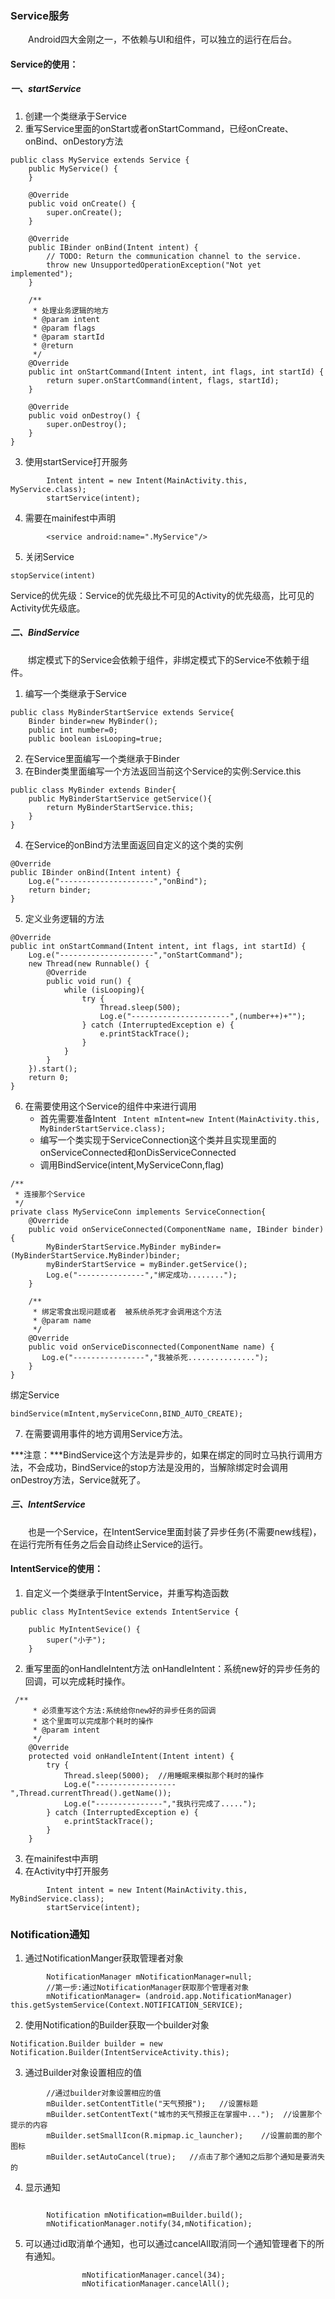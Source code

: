 ### Service服务
&emsp;&emsp;Android四大金刚之一，不依赖与UI和组件，可以独立的运行在后台。
#### Service的使用：
##### 一、startService
1. 创建一个类继承于Service
2. 重写Service里面的onStart或者onStartCommand，已经onCreate、onBind、onDestory方法
```
public class MyService extends Service {
    public MyService() {
    }

    @Override
    public void onCreate() {
        super.onCreate();
    }

    @Override
    public IBinder onBind(Intent intent) {
        // TODO: Return the communication channel to the service.
        throw new UnsupportedOperationException("Not yet implemented");
    }

    /**
     * 处理业务逻辑的地方
     * @param intent
     * @param flags
     * @param startId
     * @return
     */
    @Override
    public int onStartCommand(Intent intent, int flags, int startId) {
        return super.onStartCommand(intent, flags, startId);
    }

    @Override
    public void onDestroy() {
        super.onDestroy();
    }
}
```
3. 使用startService打开服务
```
        Intent intent = new Intent(MainActivity.this, MyService.class);
        startService(intent);
```
4. 需要在mainifest中声明
```
        <service android:name=".MyService"/>
```
5. 关闭Service
```
stopService(intent)
```
Service的优先级：Service的优先级比不可见的Activity的优先级高，比可见的Activity优先级底。

##### 二、BindService
&emsp;&emsp;绑定模式下的Service会依赖于组件，非绑定模式下的Service不依赖于组件。
1. 编写一个类继承于Service
```
public class MyBinderStartService extends Service{
    Binder binder=new MyBinder();
    public int number=0;
    public boolean isLooping=true;
```
2. 在Service里面编写一个类继承于Binder
3. 在Binder类里面编写一个方法返回当前这个Service的实例:Service.this
```
public class MyBinder extends Binder{
    public MyBinderStartService getService(){
        return MyBinderStartService.this;
    }
}
```
4. 在Service的onBind方法里面返回自定义的这个类的实例
```
@Override
public IBinder onBind(Intent intent) {
    Log.e("---------------------","onBind");
    return binder;
}
```
5. 定义业务逻辑的方法
```
@Override
public int onStartCommand(Intent intent, int flags, int startId) {
    Log.e("---------------------","onStartCommand");
    new Thread(new Runnable() {
        @Override
        public void run() {
            while (isLooping){
                try {
                    Thread.sleep(500);
                    Log.e("----------------------",(number++)+"");
                } catch (InterruptedException e) {
                    e.printStackTrace();
                }
            }
        }
    }).start();
    return 0;
}
```
6. 在需要使用这个Service的组件中来进行调用
    - 首先需要准备Intent
``` Intent mIntent=new Intent(MainActivity.this, MyBinderStartService.class);```
    - 编写一个类实现于ServiceConnection这个类并且实现里面的onServiceConnected和onDisServiceConnected
    - 调用BindService(intent,MyServiceConn,flag)
```
/**
 * 连接那个Service
 */
private class MyServiceConn implements ServiceConnection{
    @Override
    public void onServiceConnected(ComponentName name, IBinder binder) {
        MyBinderStartService.MyBinder myBinder=(MyBinderStartService.MyBinder)binder;
        myBinderStartService = myBinder.getService();
        Log.e("---------------","绑定成功........");
    }

    /**
     * 绑定零食出现问题或者  被系统杀死才会调用这个方法
     * @param name
     */
    @Override
    public void onServiceDisconnected(ComponentName name) {
       Log.e("----------------","我被杀死...............");
    }
}
```
绑定Service
```
bindService(mIntent,myServiceConn,BIND_AUTO_CREATE);
```
7. 在需要调用事件的地方调用Service方法。

***注意：***BindService这个方法是异步的，如果在绑定的同时立马执行调用方法，不会成功，BindService的stop方法是没用的，当解除绑定时会调用onDestroy方法，Service就死了。
##### 三、IntentService
&emsp;&emsp;也是一个Service，在IntentService里面封装了异步任务(不需要new线程)，在运行完所有任务之后会自动终止Service的运行。
#### IntentService的使用：
1. 自定义一个类继承于IntentService，并重写构造函数
```
public class MyIntentSevice extends IntentService {

    public MyIntentSevice() {
        super("小子");
    }
```
2. 重写里面的onHandleIntent方法
onHandleIntent：系统new好的异步任务的回调，可以完成耗时操作。
```
 /**
     * 必须重写这个方法:系统给你new好的异步任务的回调
     * 这个里面可以完成那个耗时的操作
     * @param intent
     */
    @Override
    protected void onHandleIntent(Intent intent) {
        try {
            Thread.sleep(5000);  //用睡眠来模拟那个耗时的操作
            Log.e("------------------",Thread.currentThread().getName());
            Log.e("---------------","我执行完成了.....");
        } catch (InterruptedException e) {
            e.printStackTrace();
        }
    }
```
3. 在mainifest中声明
4. 在Activity中打开服务
```
        Intent intent = new Intent(MainActivity.this, MyBindService.class);
        startService(intent);
```
### Notification通知
1. 通过NotificationManger获取管理者对象
```
        NotificationManager mNotificationManager=null;
        //第一步:通过NotificationManager获取那个管理者对象
        mNotificationManager= (android.app.NotificationManager) this.getSystemService(Context.NOTIFICATION_SERVICE);
```
2. 使用Notification的Builder获取一个builder对象
```
Notification.Builder builder = new Notification.Builder(IntentServiceActivity.this);
```
3. 通过Builder对象设置相应的值
```
        //通过builder对象设置相应的值
        mBuilder.setContentTitle("天气预报");   //设置标题
        mBuilder.setContentText("城市的天气预报正在掌握中...");  //设置那个提示的内容
        mBuilder.setSmallIcon(R.mipmap.ic_launcher);    //设置前面的那个图标
        mBuilder.setAutoCancel(true);   //点击了那个通知之后那个通知是要消失的
```
4. 显示通知
```

        Notification mNotification=mBuilder.build();
        mNotificationManager.notify(34,mNotification);
```
5. 可以通过id取消单个通知，也可以通过cancelAll取消同一个通知管理者下的所有通知。
```
                mNotificationManager.cancel(34);
                mNotificationManager.cancelAll();
```
